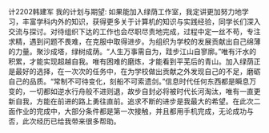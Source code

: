 计2202韩建军
我的计划与期望:
如果能加入绿荫工作室，我定讲更加努力地学习，丰富学科内外的知识，获得更多关于计算机的知识与实践经验，同学长们深入交流与探讨。对待组织下达的工作也会尽职尽责地完成，过程中定一丝不苟，专注求精，遇到问题不畏难，在克服中取得进步。为组织为学校的发展贡献出自己绵薄的力量。聚沙成塔，绿树成荫。“人生万事需自为，跬步江山自寥廓。”唯有汗水的积累，才能实现超越自我。唯有困难的磨炼，才能看到平芜后的青山。加入绿荫正是最好的选择，在一次次的任务中，在为学校做出贡献之外发现自己的不足，磨砺自己的品质。“常制不可待变化，刻船不可索遗剑。”信息时代任何东西都是瞬息万变的，一切都如逆水行舟般不进则退，故步自封必将被时代长河淘汰，唯有一直更新自我，方能在前进的路上勇往直前。追求不断的进步是我最大的希望。在此次二面作业的完成中，大部分条件都是第一次接触，并且都用手机完成，无论成功与否，此次经历已给我带来很多帮助。
